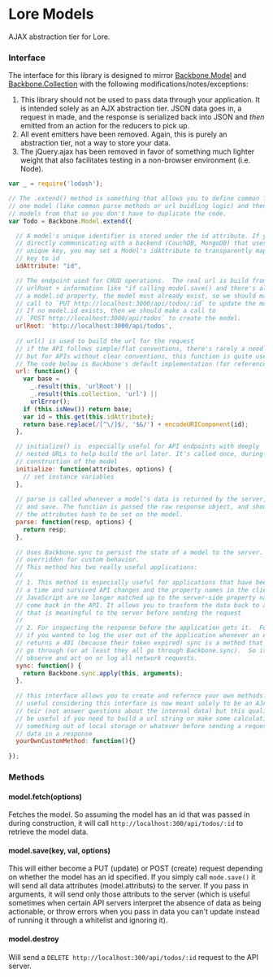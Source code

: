# Lore Models
AJAX abstraction tier for Lore.

### Interface

The interface for this library is designed to mirror [Backbone.Model](http://backbonejs.org/#Model) and [Backbone.Collection](http://backbonejs.org/#Collection) with the following modifications/notes/exceptions:

1. This library should not be used to pass data through your application. It is intended solely as an AJX abstraction tier. JSON data goes in, a request in made, and the response is serialized back into JSON and *then* emitted from an action for the reducers to pick up.
2. All event emitters have been removed.  Again, this is purely an abstraction tier, not a way to store your data.
3. The jQuery.ajax has been removed in favor of something much lighter weight that also facilitates testing in a non-browser environment (i.e. Node).


```js
var _ = require('lodash');

// The .extend() method is something that allows you to define common functionality in
// one model (like common parse methods or url buidling logic) and then build other
// models from that so you don't have to duplicate the code.
var Todo = Backbone.Model.extend({

  // A model's unique identifier is stored under the id attribute. If you're 
  // directly communicating with a backend (CouchDB, MongoDB) that uses a different 
  // unique key, you may set a Model's idAttribute to transparently map from that 
  // key to id
  idAttribute: "id",

  // The endpoint used for CRUD operations.  The real url is build from this 
  // urlRoot + information like "if calling model.save() and there's already
  // a model.id property, the model must already exist, so we should make a
  // call to `PUT http://localhost:3000/api/todos/:id` to update the model.
  // If no model.id exists, then we should make a call to 
  // `POST http://localhost:3000/api/todos` to create the model.
  urlRoot: 'http://localhost:3000/api/todos',
  
  // url() is used to build the url for the request
  // if the API follows simple/flat conventions, there's rarely a need to override it
  // but for APIs without clear conventions, this function is quite useful
  // The code below is Backbone's default implementation (for reference)
  url: function() {
    var base =
      _.result(this, 'urlRoot') ||
      _.result(this.collection, 'url') ||
      urlError();
    if (this.isNew()) return base;
    var id = this.get(this.idAttribute);
    return base.replace(/[^\/]$/, '$&/') + encodeURIComponent(id);
  },

  // initialize() is  especially useful for API endpoints with deeply 
  // nested URLs to help build the url later. It's called once, during
  // construction of the model
  initialize: function(attributes, options) {
    // set instance variables
  },
  
  // parse is called whenever a model's data is returned by the server, in fetch, 
  // and save. The function is passed the raw response object, and should return 
  // the attributes hash to be set on the model.
  parse: function(resp, options) {
    return resp;
  },
  
  // Uses Backbone.sync to persist the state of a model to the server. Can be 
  // overridden for custom behavior.
  // This method has two really useful applications:
  //
  // 1. This method is especially useful for applications that have been around for
  // a time and survived API changes and the property names in the client side
  // JavaScript are no longer matched up to the server-side property names that
  // come back in the API. It allows you to trasform the data back to a format
  // that is meaningful to the server before sending the request
  //
  // 2. For inspecting the response before the application gets it.  For example,
  // if you wanted to log the user out of the application whenever an API response
  // returns a 401 (because their token expired) sync is a method that ALL requests
  // go through (or at least they all go through Backbone.sync).  So it's a way to
  // observe and act on or log all network requests.
  sync: function() {
    return Backbone.sync.apply(this, arguments);
  },
  
  // this interface allows you to create and refernce your own methods.  Not very
  // useful considering this interface is now meant solely to be an AJAX abstraction
  // teir (not answer questions about the internal data) but this quality could still
  // be useful if you need to build a url string or make some calculation or pull
  // something out of local storage or whatever before sending a request or parsing
  // data in a response
  yourOwnCustomMethod: function(){}
  
});
```

### Methods

#### model.fetch(options)

Fetches the model. So assuming the model has an id that was passed in during construction, it will call `http://localhost:300/api/todos/:id` to retrieve the model data.

#### model.save(key, val, options)

This will either become a PUT (update) or POST (create) request depending on whether the model has an id specified.  If you simply call `mode.save()` it will send all data attributes (model.attributs) to the server. If you pass in arguments, it will send only those attributs to the server (which is useful sometimes when certain API servers interpret the absence of data as being actionable, or throw errors when you pass in data you can't update instead of running it through a whitelist and ignoring it).

#### model.destroy

Will send a `DELETE http://localhost:300/api/todos/:id` request to the API server.
